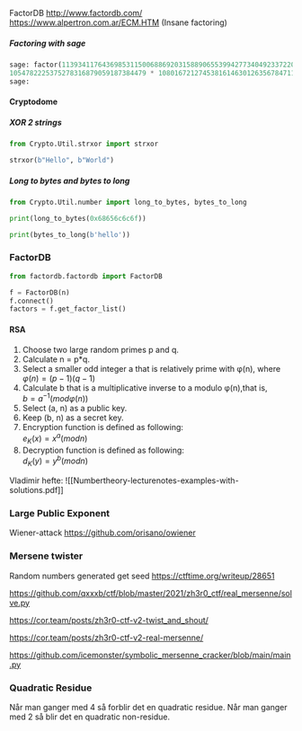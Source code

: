FactorDB
http://www.factordb.com/
https://www.alpertron.com.ar/ECM.HTM (Insane factoring)
##### Factoring with sage
```python
sage: factor(1139341176436985311500688692031588906553994277340492337220185900569)
1054782225375278316879059187384479 * 1080167212745381614630126356784711
sage:
```
#### Cryptodome

##### XOR 2 strings
```python
from Crypto.Util.strxor import strxor

strxor(b"Hello", b"World")
```

##### Long to bytes and bytes to long
```python
from Crypto.Util.number import long_to_bytes, bytes_to_long

print(long_to_bytes(0x68656c6c6f))

print(bytes_to_long(b'hello'))
```

### FactorDB
```python
from factordb.factordb import FactorDB

f = FactorDB(n)
f.connect()
factors = f.get_factor_list()
```


#### RSA

1. Choose two large random primes p and q.  
2. Calculate n = p\*q.  
3. Select a smaller odd integer a that is relatively prime with φ(n), where  
	$φ(n) = (p −1) (q −1)$  
1. Calculate b that is a multiplicative inverse to a modulo φ(n),that is,  
	$b = a^{−1} (mod φ(n))$  
1. Select (a, n) as a public key.  
2. Keep (b, n) as a secret key.  
3. Encryption function is defined as following:  
	$e_{K}(x) = x^a (mod n)$  
1. Decryption function is defined as following:  
	$d_{K}(y) = y^b (mod n)$


Vladimir hefte:
![[Numbertheory-lecturenotes-examples-with-solutions.pdf]]


### Large Public Exponent
Wiener-attack
https://github.com/orisano/owiener


### Mersene twister
Random numbers generated get seed
https://ctftime.org/writeup/28651

https://github.com/qxxxb/ctf/blob/master/2021/zh3r0_ctf/real_mersenne/solve.py

https://cor.team/posts/zh3r0-ctf-v2-twist_and_shout/

https://cor.team/posts/zh3r0-ctf-v2-real-mersenne/

https://github.com/icemonster/symbolic_mersenne_cracker/blob/main/main.py


### Quadratic Residue
Når man ganger med 4 så forblir det en quadratic residue. 
Når man ganger med 2 så blir det en quadratic non-residue. 
